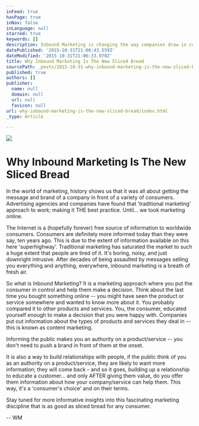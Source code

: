 ```yaml
---
inFeed: true
hasPage: true
inNav: false
inLanguage: null
starred: true
keywords: []
description: Inbound Marketing is changing the way companies draw in customers and create real relationships.
datePublished: '2015-10-31T21:06:43.559Z'
dateModified: '2015-10-31T21:06:33.970Z'
title: Why Inbound Marketing Is The New Sliced Bread
sourcePath: _posts/2015-10-31-why-inbound-marketing-is-the-new-sliced-bread.md
published: true
authors: []
publisher:
  name: null
  domain: null
  url: null
  favicon: null
url: why-inbound-marketing-is-the-new-sliced-bread/index.html
_type: Article

---
```

![](https://the-grid-user-content.s3-us-west-2.amazonaws.com/8eaee8aa-1113-43f7-8540-2e6618285d3f.jpg)

# Why Inbound Marketing Is The New Sliced Bread

In the world of marketing, history shows us that it was all about getting the message and brand of a company in front of a variety of consumers.  Advertising agencies and companies have found that 'traditional marketing' approach to work; making it THE best practice.  Until... we took marketing online. 

The Internet is a (hopefully forever) free source of information to worldwide consumers.  Consumers are definitely more informed today than they were say, ten years ago.  This is due to the extent of information available on this here 'superhighway'.  Traditional marketing has saturated the market to such a huge extent that people are tired of it.  It's boring, noisy, and just downright intrusive.  After decades of being assaulted by messages selling you everything and anything, everywhere, inbound marketing is a breath of fresh air.  

So what is Inbound Marketing?  It is a marketing approach where you put the consumer in control and help them make a decision.  Think about the last time you bought something online -- you might have seen the product or service somewhere and wanted to know more about it.  You probably compared it to other products and services.  You, the consumer, educated yourself enough to make a decision that you were happy with. Companies put out information about the types of products and services they deal in -- this is known as content marketing.  

Informing the public makes you an authority on a product/service -- you don't need to push a brand in front of them at the onset.  

It is also a way to build relationships with people, if the public think of you as an authority on a product/service, they are likely to want more information; they will come back - and so it goes, building up a relationship to educate a customer... and only AFTER giving them value, do you offer them information about how your company/service can help them.  This way, it's a 'consumer's choice' and on their terms.

Stay tuned for more informative insights into this fascinating marketing discipline that is as good as sliced bread for any consumer.

-- WM